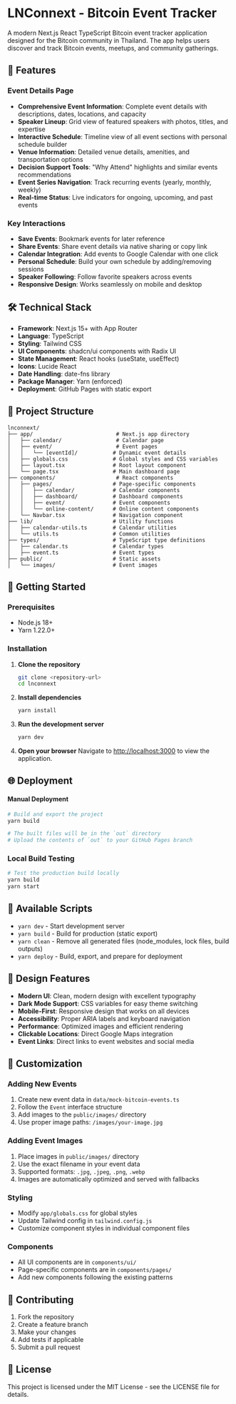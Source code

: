 # LNConnext - Bitcoin Event Tracker

A modern Next.js React TypeScript Bitcoin event tracker application designed for the Bitcoin community in Thailand. The app helps users discover and track Bitcoin events, meetups, and community gatherings.

## 🎯 Features

### Event Details Page

- **Comprehensive Event Information**: Complete event details with descriptions, dates, locations, and capacity
- **Speaker Lineup**: Grid view of featured speakers with photos, titles, and expertise
- **Interactive Schedule**: Timeline view of all event sections with personal schedule builder
- **Venue Information**: Detailed venue details, amenities, and transportation options
- **Decision Support Tools**: "Why Attend" highlights and similar events recommendations
- **Event Series Navigation**: Track recurring events (yearly, monthly, weekly)
- **Real-time Status**: Live indicators for ongoing, upcoming, and past events

### Key Interactions

- **Save Events**: Bookmark events for later reference
- **Share Events**: Share event details via native sharing or copy link
- **Calendar Integration**: Add events to Google Calendar with one click
- **Personal Schedule**: Build your own schedule by adding/removing sessions
- **Speaker Following**: Follow favorite speakers across events
- **Responsive Design**: Works seamlessly on mobile and desktop

## 🛠️ Technical Stack

- **Framework**: Next.js 15+ with App Router
- **Language**: TypeScript
- **Styling**: Tailwind CSS
- **UI Components**: shadcn/ui components with Radix UI
- **State Management**: React hooks (useState, useEffect)
- **Icons**: Lucide React
- **Date Handling**: date-fns library
- **Package Manager**: Yarn (enforced)
- **Deployment**: GitHub Pages with static export

## 📁 Project Structure

```
lnconnext/
├── app/                          # Next.js app directory
│   ├── calendar/                 # Calendar page
│   ├── event/                    # Event pages
│   │   └── [eventId]/           # Dynamic event details
│   ├── globals.css              # Global styles and CSS variables
│   ├── layout.tsx               # Root layout component
│   └── page.tsx                 # Main dashboard page
├── components/                   # React components
│   ├── pages/                   # Page-specific components
│   │   ├── calendar/            # Calendar components
│   │   ├── dashboard/           # Dashboard components
│   │   ├── event/               # Event components
│   │   └── online-content/      # Online content components
│   └── Navbar.tsx               # Navigation component
├── lib/                         # Utility functions
│   ├── calendar-utils.ts        # Calendar utilities
│   └── utils.ts                 # Common utilities
├── types/                       # TypeScript type definitions
│   ├── calendar.ts              # Calendar types
│   ├── event.ts                 # Event types
├── public/                      # Static assets
│   └── images/                  # Event images
```

## 🚀 Getting Started

### Prerequisites

- Node.js 18+
- Yarn 1.22.0+

### Installation

1. **Clone the repository**

   ```bash
   git clone <repository-url>
   cd lnconnext
   ```

2. **Install dependencies**

   ```bash
   yarn install
   ```

3. **Run the development server**

   ```bash
   yarn dev
   ```

4. **Open your browser**
   Navigate to [http://localhost:3000](http://localhost:3000) to view the application.

## 🌐 Deployment

#### Manual Deployment

```bash
# Build and export the project
yarn build

# The built files will be in the `out` directory
# Upload the contents of `out` to your GitHub Pages branch
```

### Local Build Testing

```bash
# Test the production build locally
yarn build
yarn start
```

## 🧹 Available Scripts

- `yarn dev` - Start development server
- `yarn build` - Build for production (static export)
- `yarn clean` - Remove all generated files (node_modules, lock files, build outputs)
- `yarn deploy` - Build, export, and prepare for deployment

## 🎨 Design Features

- **Modern UI**: Clean, modern design with excellent typography
- **Dark Mode Support**: CSS variables for easy theme switching
- **Mobile-First**: Responsive design that works on all devices
- **Accessibility**: Proper ARIA labels and keyboard navigation
- **Performance**: Optimized images and efficient rendering
- **Clickable Locations**: Direct Google Maps integration
- **Event Links**: Direct links to event websites and social media

## 🔧 Customization

### Adding New Events

1. Create new event data in `data/mock-bitcoin-events.ts`
2. Follow the `Event` interface structure
3. Add images to the `public/images/` directory
4. Use proper image paths: `/images/your-image.jpg`

### Adding Event Images

1. Place images in `public/images/` directory
2. Use the exact filename in your event data
3. Supported formats: `.jpg`, `.jpeg`, `.png`, `.webp`
4. Images are automatically optimized and served with fallbacks

### Styling

- Modify `app/globals.css` for global styles
- Update Tailwind config in `tailwind.config.js`
- Customize component styles in individual component files

### Components

- All UI components are in `components/ui/`
- Page-specific components are in `components/pages/`
- Add new components following the existing patterns

## 🤝 Contributing

1. Fork the repository
2. Create a feature branch
3. Make your changes
4. Add tests if applicable
5. Submit a pull request

## 📄 License

This project is licensed under the MIT License - see the LICENSE file for details.
